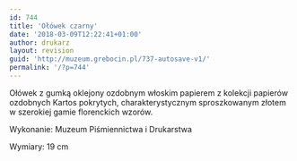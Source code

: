 ```yaml
---
id: 744
title: 'Ołówek czarny'
date: '2018-03-09T12:22:41+01:00'
author: drukarz
layout: revision
guid: 'http://muzeum.grebocin.pl/737-autosave-v1/'
permalink: '/?p=744'
---
```


Ołówek z gumką oklejony ozdobnym włoskim papierem z kolekcji papierów ozdobnych Kartos pokrytych, charakterystycznym sproszkowanym złotem w szerokiej gamie florenckich wzorów.

Wykonanie: Muzeum Piśmiennictwa i Drukarstwa

Wymiary: 19 cm
